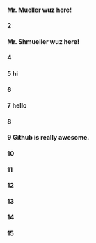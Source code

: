 #### Mr. Mueller wuz here!
#### 2
#### Mr. Shmueller wuz here!
#### 4
#### 5 hi
#### 6
#### 7 hello
#### 8



#### 9 Github is really awesome.

#### 10
#### 11
#### 12
#### 13
#### 14
#### 15